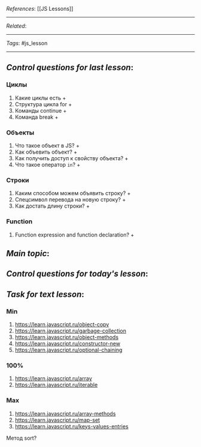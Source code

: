 _References_: [[JS Lessons]]

---

_Related_:

---

_Tags_: #js_lesson

---

## _Control questions for last lesson_:

### Циклы

1. Какие циклы есть +
2. Структура цикла for +
3. Команды continue +
4. Команда break +

### Объекты

1. Что такое объект в JS? +
2. Как объевить объект? +
3. Как получить доступ к свойству объекта? +
4. Что такое оператор `in`? +

### Строки

1. Каким способом можем объявить строку? +
2. Спецсимвол перевода на новую строку? +
3. Как достать длину строки? +

### Function

1. Function expression and function declaration? +

## _Main topic_:

## _Control questions for today's lesson_:

## _Task for text lesson_:

### Min

1. https://learn.javascript.ru/object-copy
2. https://learn.javascript.ru/garbage-collection
3. https://learn.javascript.ru/object-methods
4. https://learn.javascript.ru/constructor-new
5. https://learn.javascript.ru/optional-chaining

### 100%

1. https://learn.javascript.ru/array
2. https://learn.javascript.ru/iterable

### Max

1. https://learn.javascript.ru/array-methods
2. https://learn.javascript.ru/map-set
3. https://learn.javascript.ru/keys-values-entries

Метод sort?
